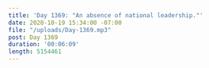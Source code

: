 ```yaml
---
title: 'Day 1369: "An absence of national leadership."'
date: 2020-10-19 15:34:00 -07:00
file: "/uploads/Day-1369.mp3"
post: Day 1369
duration: '00:06:09'
length: 5154461
---
```


